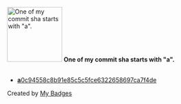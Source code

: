 <img src="https://github.com/my-badges/my-badges/blob/master/src/all-badges/abc-commit/a-commit.png?raw=true" alt="One of my commit sha starts with &quot;a&quot;." title="One of my commit sha starts with &quot;a&quot;." width="128">
<strong>One of my commit sha starts with &quot;a&quot;.</strong>
<br><br>

- <a href="https://github.com/man250001/Online-Banking/commit/a0c94558c8b91e85c5c5fce6322658697ca7f4de"><strong>a</strong>0c94558c8b91e85c5c5fce6322658697ca7f4de</a>


Created by <a href="https://github.com/my-badges/my-badges">My Badges</a>
